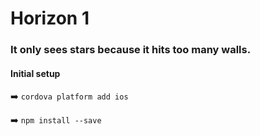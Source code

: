 # Horizon 1

### It only sees stars because it hits too many walls.

#### **Initial setup**

➡️ `cordova platform add ios`

➡️ `npm install --save`

